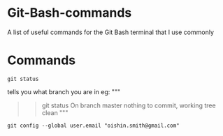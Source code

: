 # Git-Bash-commands
A list of useful commands for the Git Bash terminal that I use commonly

# Commands

`git status`

tells you what branch you are in eg:
"""
>>git status
On branch master
nothing to commit, working tree clean
"""

`git config --global user.email "oishin.smith@gmail.com"`


